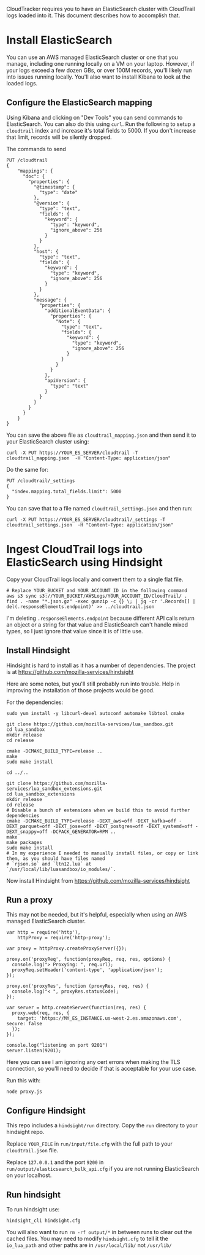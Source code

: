CloudTracker requires you to have an ElasticSearch cluster with CloudTrail logs loaded into it.  This document describes how to accomplish that.

Install ElasticSearch
=====================

You can use an AWS managed ElasticSearch cluster or one that you manage, including one running locally on a VM on your laptop.  However, if your logs exceed a few dozen GBs, or over 100M records, you'll likely run into issues running locally.  You'll also want to install Kibana to look at the loaded logs.

Configure the ElasticSearch mapping
-----------------------------------
Using Kibana and clicking on "Dev Tools" you can send commands to ElasticSearch. You can also do this using `curl`.  Run the following to setup a `cloudtrail` index and increase it's total fields to 5000.  If you don't increase that limit, records will be silently dropped.


The commands to send
```
PUT /cloudtrail
{
    "mappings": {
      "doc": {
        "properties": {
          "@timestamp": {
            "type": "date"
          },
          "@version": {
            "type": "text",
            "fields": {
              "keyword": {
                "type": "keyword",
                "ignore_above": 256
              }
            }
          },
          "host": {
            "type": "text",
            "fields": {
              "keyword": {
                "type": "keyword",
                "ignore_above": 256
              }
            }
          },
          "message": {
            "properties": {
              "additionalEventData": {
                "properties": {
                  "Note": {
                    "type": "text",
                    "fields": {
                      "keyword": {
                        "type": "keyword",
                        "ignore_above": 256
                      }
                    }
                  }
                }
              },
              "apiVersion": {
                "type": "text"
              }
            }
          }
        }
      }
    }
}
```

You can save the above file as `cloudtrail_mapping.json` and then send it to your ElasticSearch cluster using:

```
curl -X PUT https://YOUR_ES_SERVER/cloudtrail -T cloudtrail_mapping.json  -H "Content-Type: application/json"
```


Do the same for:
```
PUT /cloudtrail/_settings
{
  "index.mapping.total_fields.limit": 5000
}
```

You can save that to a file named `cloudtrail_settings.json` and then run:
```
curl -X PUT https://YOUR_ES_SERVER/cloudtrail/_settings -T cloudtrail_settings.json  -H "Content-Type: application/json"
```


Ingest CloudTrail logs into ElasticSearch using Hindsight
=========================================================

Copy your CloudTrail logs locally and convert them to a single flat file.

```
# Replace YOUR_BUCKET and YOUR_ACCOUNT_ID in the following command
aws s3 sync s3://YOUR_BUCKET/AWSLogs/YOUR_ACCOUNT_ID/CloudTrail/ .
find . -name "*.json.gz" -exec gunzip -c {} \; | jq -cr '.Records[] | del(.responseElements.endpoint)' >> ../cloudtrail.json
```

I'm deleting `.responseElements.endpoint` because different API calls return an object or a string for that value and ElasticSearch can't handle mixed types, so I just ignore that value since it is of little use.


Install Hindsight
-----------------
Hindsight is hard to install as it has a number of dependencies.  The project is at https://github.com/mozilla-services/hindsight

Here are some notes, but you'll still probably run into trouble.  Help in improving the installation of those projects would be good.

For the dependencies:
```
sudo yum install -y libcurl-devel autoconf automake libtool cmake

git clone https://github.com/mozilla-services/lua_sandbox.git
cd lua_sandbox
mkdir release
cd release

cmake -DCMAKE_BUILD_TYPE=release ..
make
sudo make install

cd ../..

git clone https://github.com/mozilla-services/lua_sandbox_extensions.git
cd lua_sandbox_extensions
mkdir release
cd release
# Disable a bunch of extensions when we build this to avoid further dependencies
cmake -DCMAKE_BUILD_TYPE=release -DEXT_aws=off -DEXT_kafka=off -DEXT_parquet=off -DEXT_jose=off -DEXT_postgres=off -DEXT_systemd=off -DEXT_snappy=off -DCPACK_GENERATOR=RPM ..
make
make packages
sudo make install
# In my experience I needed to manually install files, or copy or link them, as you should have files named 
# `rjson.so` and `ltn12.lua` at `/usr/local/lib/luasandbox/io_modules/`.
```

Now install Hindsight from https://github.com/mozilla-services/hindsight


Run a proxy
-----------
This may not be needed, but it's helpful, especially when using an AWS managed ElasticSearch cluster.

```
var http = require('http'),
    httpProxy = require('http-proxy');

var proxy = httpProxy.createProxyServer({});

proxy.on('proxyReq', function(proxyReq, req, res, options) {
  console.log("> Proxying: ", req.url);
  proxyReq.setHeader('content-type', 'application/json');
});

proxy.on('proxyRes', function (proxyRes, req, res) {
  console.log("< ", proxyRes.statusCode);
});

var server = http.createServer(function(req, res) {
  proxy.web(req, res, {
    target: 'https://MY_ES_INSTANCE.us-west-2.es.amazonaws.com', secure: false
  });
});

console.log("listening on port 9201")
server.listen(9201);
```

Here you can see I am ignoring any cert errors when making the TLS connection, so you'll need to decide if that is acceptable for your use case.

Run this with:
```
node proxy.js
```


Configure Hindsight
-------------------
This repo includes a `hindsight/run` directory. Copy the `run` directory to your hindsight repo.

Replace `YOUR_FILE` in `run/input/file.cfg` with the full path to your `cloudtrail.json` file.

Replace `127.0.0.1` and the port `9200` in `run/output/elasticsearch_bulk_api.cfg` if you are not running ElasticSearch on your localhost.


Run hindsight
-------------
To run hindsight use:

```
hindsight_cli hindsight.cfg
```

You will also want to run `rm -rf output/*` in between runs to clear out the cached files.
You may need to modify `hindsight.cfg` to tell it the `io_lua_path` and other paths are in `/usr/local/lib/` not `/usr/lib/`

